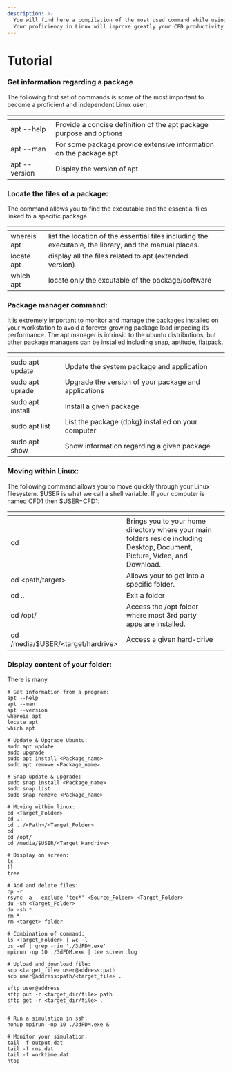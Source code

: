 ```yaml
---
description: >-
  You will find here a compilation of the most used command while using Hydro3D.
  Your proficiency in Linux will improve greatly your CFD productivity.
---
```


# Tutorial

### Get information regarding a package

The following first set of commands is some of the most important to become a proficient and independent Linux user:

<table data-header-hidden><thead><tr><th></th><th></th><th data-hidden></th></tr></thead><tbody><tr><td>apt --help</td><td>Provide a concise definition of the apt package purpose and options </td><td></td></tr><tr><td>apt --man</td><td>For some package provide extensive information on the package apt</td><td></td></tr><tr><td>apt --version</td><td>Display the version of apt</td><td></td></tr></tbody></table>

### Locate the files of a package:

The command allows you to find the executable and the essential files linked to a specific package.

<table data-header-hidden><thead><tr><th></th><th></th><th data-hidden></th></tr></thead><tbody><tr><td>whereis apt</td><td>list the location of the essential files including the executable, the library, and the manual places.</td><td></td></tr><tr><td>locate apt</td><td>display all the files related to apt (extended version)</td><td></td></tr><tr><td>which apt</td><td>locate only the excutable of the package/software</td><td></td></tr></tbody></table>

### Package manager command:

It is extremely important to monitor and manage the packages installed on your workstation to avoid a forever-growing package load impeding its performance. The apt manager is intrinsic to the ubuntu distributions, but other package managers can be installed including snap, aptitude, flatpack.

<table data-header-hidden><thead><tr><th></th><th></th><th data-hidden></th></tr></thead><tbody><tr><td>sudo apt update</td><td>Update the system package and application</td><td></td></tr><tr><td>sudo apt uprade</td><td>Upgrade the version of your package and applications</td><td></td></tr><tr><td>sudo apt install</td><td>Install a given package</td><td></td></tr><tr><td>sudo apt list</td><td>List the package (dpkg) installed on your computer</td><td></td></tr><tr><td>sudo apt show</td><td>Show information regarding a given package</td><td></td></tr></tbody></table>

### Moving within Linux:

The following command allows you to move quickly through your Linux filesystem. $USER is what we call a shell variable. If your computer is named CFD1 then $USER=CFD1.&#x20;

<table data-header-hidden><thead><tr><th></th><th></th><th data-hidden></th></tr></thead><tbody><tr><td>cd </td><td>Brings you to your home directory where your main folders reside including Desktop, Document, Picture, Video, and Download.</td><td></td></tr><tr><td>cd &#x3C;path/target></td><td>Allows your to get into a specific folder.</td><td></td></tr><tr><td>cd ..</td><td>Exit a folder </td><td></td></tr><tr><td>cd /opt/</td><td>Access the /opt folder where most 3rd party apps are installed.</td><td></td></tr><tr><td>cd /media/$USER/&#x3C;target/hardrive></td><td>Access a given hard-drive</td><td></td></tr></tbody></table>

### Display content of your folder:

There is many&#x20;

```
# Get information from a program:
apt --help
apt --man
apt --version
whereis apt
locate apt
which apt

# Update & Upgrade Ubuntu:
sudo apt update
sudo upgrade
sudo apt install <Package_name>
sudo apt remove <Package_name>

# Snap update & upgrade:
sudo snap install <Package_name>
sudo snap list
sudo snap remove <Package_name>

# Moving within linux:
cd <Target_Folder>
cd ..
cd ../<Path>/<Target_Folder>
cd
cd /opt/
cd /media/$USER/<Target_Hardrive>

# Display on screen:
ls 
ll
tree 

# Add and delete files:
cp -r 
rsync -a --exclude 'tec*' <Source_Folder> <Target_Folder>
du -sh <Target_Folder>
du -sh *
rm * 
rm <target> folder 

# Combination of command:
ls <Target_Folder> | wc -l 
ps -ef | grep -rin './3dFDM.exe'
mpirun -np 10 ./3dFDM.exe | tee screen.log

# Upload and download file:
scp <target_file> user@address:path
scp user@address:path/<target_file> .

sftp user@address
sftp put -r <target_dir/file> path
sftp get -r <target_dir/file> .


# Run a simulation in ssh:
nohup mpirun -np 10 ./3dFDM.exe &
 
# Monitor your simulation:
tail -f output.dat
tail -f rms.dat
tail -f worktime.dat
htop



```

